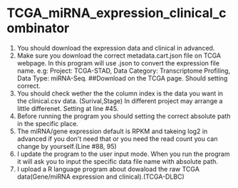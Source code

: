 # TCGA_miRNA_expression_clinical_combinator
1. You should download the expression data and clinical in advanced.
2. Make sure you download the correct metadata.cart.json file on TCGA webpage. In this program will use .json to convert the expression file name.
   e.g: Project: TCGA-STAD, Data Category: Transcriptome Profiling, Data Type: miRNA-Seq. ##Download on the TCGA page. Should setting correct.
3. You should check wether the the column index is the data you want in the clinical.csv data. (Surival,Stage) In different project may arrange a little differenet. Setting at line #45.
4. Before running the program you should setting the correct absolute path in the specific place.
5. The miRNA/gene expression default is RPKM and takeing log2 in advanced if you don't need that or you need the read count you can change by yourself.(Line #88, 95)
6. I update the program to the user input mode. When you run the program it will ask you to input the specific data file name with absolute path. 
7. I upload a R language program about dowaload the raw TCGA data(Gene/miRNA expression and clinical).(TCGA-DLBC) 
